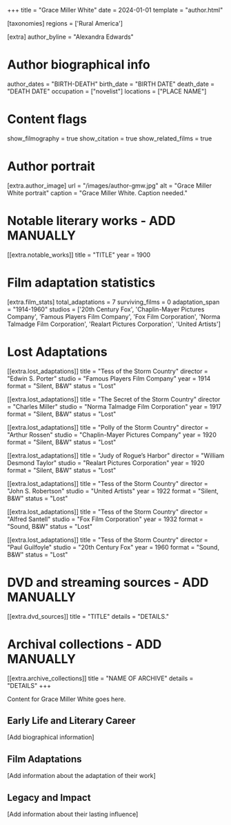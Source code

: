 +++
title = "Grace Miller White"
date = 2024-01-01
template = "author.html"

[taxonomies]
regions = ['Rural America']

[extra]
author_byline = "Alexandra Edwards"

# Author biographical info
author_dates = "BIRTH-DEATH"
birth_date = "BIRTH DATE"
death_date = "DEATH DATE"
occupation = ["novelist"]
locations = ["PLACE NAME"]

# Content flags
show_filmography = true
show_citation = true
show_related_films = true

# Author portrait
[extra.author_image]
url = "/images/author-gmw.jpg"
alt = "Grace Miller White portrait"
caption = "Grace Miller White. Caption needed."

# Notable literary works - ADD MANUALLY
[[extra.notable_works]]
title = "TITLE"
year = 1900

# Film adaptation statistics
[extra.film_stats]
total_adaptations = 7
surviving_films = 0
adaptation_span = "1914-1960"
studios = ['20th Century Fox', 'Chaplin-Mayer Pictures Company', 'Famous Players Film Company', 'Fox Film Corporation', 'Norma Talmadge Film Corporation', 'Realart Pictures Corporation', 'United Artists']
# Lost Adaptations
[[extra.lost_adaptations]]
title = "Tess of the Storm Country"
director = "Edwin S. Porter"
studio = "Famous Players Film Company"
year = 1914
format = "Silent, B&W"
status = "Lost"

[[extra.lost_adaptations]]
title = "The Secret of the Storm Country"
director = "Charles Miller"
studio = "Norma Talmadge Film Corporation"
year = 1917
format = "Silent, B&W"
status = "Lost"

[[extra.lost_adaptations]]
title = "Polly of the Storm Country"
director = "Arthur Rossen"
studio = "Chaplin-Mayer Pictures Company"
year = 1920
format = "Silent, B&W"
status = "Lost"

[[extra.lost_adaptations]]
title = "Judy of Rogue’s Harbor"
director = "William Desmond Taylor"
studio = "Realart Pictures Corporation"
year = 1920
format = "Silent, B&W"
status = "Lost"

[[extra.lost_adaptations]]
title = "Tess of the Storm Country"
director = "John S. Robertson"
studio = "United Artists"
year = 1922
format = "Silent, B&W"
status = "Lost"

[[extra.lost_adaptations]]
title = "Tess of the Storm Country"
director = "Alfred Santell"
studio = "Fox Film Corporation"
year = 1932
format = "Sound, B&W"
status = "Lost"

[[extra.lost_adaptations]]
title = "Tess of the Storm Country"
director = "Paul Guilfoyle"
studio = "20th Century Fox"
year = 1960
format = "Sound, B&W"
status = "Lost"


# DVD and streaming sources - ADD MANUALLY
[[extra.dvd_sources]]
title = "TITLE"
details = "DETAILS."

# Archival collections - ADD MANUALLY
[[extra.archive_collections]]
title = "NAME OF ARCHIVE"
details = "DETAILS"
+++

Content for Grace Miller White goes here. 

## Early Life and Literary Career

[Add biographical information]

## Film Adaptations

[Add information about the adaptation of their work]

## Legacy and Impact

[Add information about their lasting influence]

